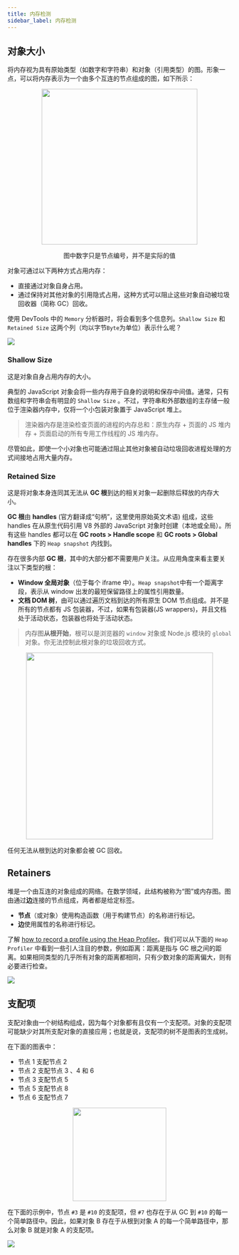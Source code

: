 ```yaml
---
title: 内存检测
sidebar_label: 内存检测
---
```


## 对象大小

将内存视为具有原始类型（如数字和字符串）和对象（引用类型）的图。形象一点，可以将内存表示为一个由多个互连的节点组成的图，如下所示：

<div align="center">
    <img width="350" src='https://cosmos-x.oss-cn-hangzhou.aliyuncs.com/Z3bLkf.jpg'/>
    <p>图中数字只是节点编号，并不是实际的值</p>
</div>

对象可通过以下两种方式占用内存：

- 直接通过对象自身占用。
- 通过保持对其他对象的引用隐式占用，这种方式可以阻止这些对象自动被垃圾回收器（简称 GC）回收。

使用 DevTools 中的 `Memory` 分析器时，将会看到多个信息列。`Shallow Size` 和 `Retained Size` 这两个列（均以字节`Byte`为单位）表示什么呢？

<img src='https://cosmos-x.oss-cn-hangzhou.aliyuncs.com/0ZbdLb.png'/>

### Shallow Size

这是对象自身占用内存的大小。

典型的 JavaScript 对象会将一些内存用于自身的说明和保存中间值。通常，只有数组和字符串会有明显的 `Shallow Size` 。不过，字符串和外部数组的主存储一般位于渲染器内存中，仅将一个小包装对象置于 JavaScript 堆上。

> 渲染器内存是渲染检查页面的进程的内存总和：原生内存 + 页面的 JS 堆内存 + 页面启动的所有专用工作线程的 JS 堆内存。

尽管如此，即使一个小对象也可能通过阻止其他对象被自动垃圾回收进程处理的方式间接地占用大量内存。

### Retained Size

这是将对象本身连同其无法从 **GC 根**到达的相关对象一起删除后释放的内存大小。

**GC 根**由 **handles** (官方翻译成“句柄”，这里使用原始英文术语) 组成，这些 handles 在从原生代码引用 V8 外部的 JavaScript 对象时创建（本地或全局）。所有这些 handles 都可以在 **GC roots > Handle scope** 和 **GC roots > Global handles** 下的 `Heap snapshot` 内找到。

存在很多内部 **GC 根**，其中的大部分都不需要用户关注。从应用角度来看主要关注以下类型的根：

- **Window 全局对象**（位于每个 iframe 中）。`Heap snapshot`中有一个距离字段，表示从 window 出发的最短保留路径上的属性引用数量。
- **文档 DOM 树**，由可以通过遍历文档到达的所有原生 DOM 节点组成。并不是所有的节点都有 JS 包装器，不过，如果有包装器(JS wrappers)，并且文档处于活动状态，包装器也将处于活动状态。

> 内存图**从根开始**，根可以是浏览器的 `window` 对象或 Node.js 模块的 `global` 对象。你无法控制此根对象的垃圾回收方式。

<div align="center">
    <img width="420" src='https://cosmos-x.oss-cn-hangzhou.aliyuncs.com/enmBSs.jpg'/>
</div>

任何无法从根到达的对象都会被 GC 回收。

## Retainers

堆是一个由互连的对象组成的网络。在数学领域，此结构被称为“图”或内存图。图由通过**边**连接的节点组成，两者都是给定标签。

- **节点**（或对象）使用构造函数（用于构建节点）的名称进行标记。
- **边**使用属性的名称进行标记。

了解 [how to record a profile using the Heap Profiler](https://developers.google.com/web/tools/chrome-devtools/profile/memory-problems/heap-snapshots)。我们可以从下面的 `Heap Profiler` 中看到一些引人注目的参数，例如距离：距离是指与 GC 根之间的距离。如果相同类型的几乎所有对象的距离都相同，只有少数对象的距离偏大，则有必要进行检查。

<img src='https://cosmos-x.oss-cn-hangzhou.aliyuncs.com/FKT1pk.png'/>

## 支配项

支配对象由一个树结构组成，因为每个对象都有且仅有一个支配项。对象的支配项可能缺少对其所支配对象的直接应用；也就是说，支配项的树不是图表的生成树。

在下面的图表中：

- 节点 1 支配节点 2
- 节点 2 支配节点 3 、4 和 6
- 节点 3 支配节点 5
- 节点 5 支配节点 8
- 节点 6 支配节点 7

<div align="center">
    <img width="210" src='https://cosmos-x.oss-cn-hangzhou.aliyuncs.com/fN93zR.jpg'/>
</div>

在下面的示例中，节点 `#3` 是 `#10` 的支配项，但 `#7` 也存在于从 GC 到 `#10` 的每一个简单路径中。因此，如果对象 B 存在于从根到对象 A 的每一个简单路径中，那么对象 B 就是对象 A 的支配项。

<img src='https://cosmos-x.oss-cn-hangzhou.aliyuncs.com/dominators.gif'/>
